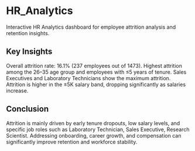 # HR_Analytics
Interactive HR Analytics dashboard for employee attrition analysis and retention insights.

## Key Insights
Overall attrition rate: 16.1% (237 employees out of 1473).
Highest attrition among the 26–35 age group and employees with ≤5 years of tenure.
Sales Executives and Laboratory Technicians show the maximum attrition.
Attrition is higher in the ≤5K salary band, dropping significantly as salaries increase.

## Conclusion
Attrition is mainly driven by early tenure dropouts, low salary levels, and specific job roles such as Laboratory Technician, Sales Executive, Research Scientist. Addressing onboarding, career growth, and compensation can significantly improve retention and workforce stability.
